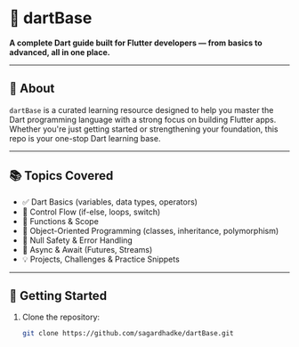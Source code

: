 # 🧱 dartBase

**A complete Dart guide built for Flutter developers — from basics to advanced, all in one place.**

---

## 📌 About

`dartBase` is a curated learning resource designed to help you master the Dart programming language with a strong focus on building Flutter apps. Whether you're just getting started or strengthening your foundation, this repo is your one-stop Dart learning base.

---

## 📚 Topics Covered

- ✅ Dart Basics (variables, data types, operators)
- 🔁 Control Flow (if-else, loops, switch)
- 🧰 Functions & Scope
- 🧱 Object-Oriented Programming (classes, inheritance, polymorphism)
- 🎯 Null Safety & Error Handling
- 🔄 Async & Await (Futures, Streams)
- 💡 Projects, Challenges & Practice Snippets

---

## 🚀 Getting Started

1. Clone the repository:
   ```bash
   git clone https://github.com/sagardhadke/dartBase.git
